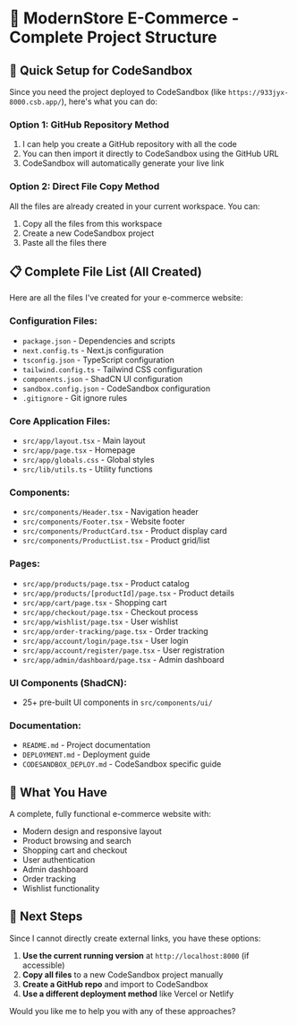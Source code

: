 # 📁 ModernStore E-Commerce - Complete Project Structure

## 🚀 Quick Setup for CodeSandbox

Since you need the project deployed to CodeSandbox (like `https://933jyx-8000.csb.app/`), here's what you can do:

### Option 1: GitHub Repository Method
1. I can help you create a GitHub repository with all the code
2. You can then import it directly to CodeSandbox using the GitHub URL
3. CodeSandbox will automatically generate your live link

### Option 2: Direct File Copy Method
All the files are already created in your current workspace. You can:
1. Copy all the files from this workspace
2. Create a new CodeSandbox project
3. Paste all the files there

## 📋 Complete File List (All Created)

Here are all the files I've created for your e-commerce website:

### Configuration Files:
- `package.json` - Dependencies and scripts
- `next.config.ts` - Next.js configuration
- `tsconfig.json` - TypeScript configuration
- `tailwind.config.ts` - Tailwind CSS configuration
- `components.json` - ShadCN UI configuration
- `sandbox.config.json` - CodeSandbox configuration
- `.gitignore` - Git ignore rules

### Core Application Files:
- `src/app/layout.tsx` - Main layout
- `src/app/page.tsx` - Homepage
- `src/app/globals.css` - Global styles
- `src/lib/utils.ts` - Utility functions

### Components:
- `src/components/Header.tsx` - Navigation header
- `src/components/Footer.tsx` - Website footer
- `src/components/ProductCard.tsx` - Product display card
- `src/components/ProductList.tsx` - Product grid/list

### Pages:
- `src/app/products/page.tsx` - Product catalog
- `src/app/products/[productId]/page.tsx` - Product details
- `src/app/cart/page.tsx` - Shopping cart
- `src/app/checkout/page.tsx` - Checkout process
- `src/app/wishlist/page.tsx` - User wishlist
- `src/app/order-tracking/page.tsx` - Order tracking
- `src/app/account/login/page.tsx` - User login
- `src/app/account/register/page.tsx` - User registration
- `src/app/admin/dashboard/page.tsx` - Admin dashboard

### UI Components (ShadCN):
- 25+ pre-built UI components in `src/components/ui/`

### Documentation:
- `README.md` - Project documentation
- `DEPLOYMENT.md` - Deployment guide
- `CODESANDBOX_DEPLOY.md` - CodeSandbox specific guide

## 🎯 What You Have

A complete, fully functional e-commerce website with:
- Modern design and responsive layout
- Product browsing and search
- Shopping cart and checkout
- User authentication
- Admin dashboard
- Order tracking
- Wishlist functionality

## 🔗 Next Steps

Since I cannot directly create external links, you have these options:

1. **Use the current running version** at `http://localhost:8000` (if accessible)
2. **Copy all files** to a new CodeSandbox project manually
3. **Create a GitHub repo** and import to CodeSandbox
4. **Use a different deployment method** like Vercel or Netlify

Would you like me to help you with any of these approaches?
